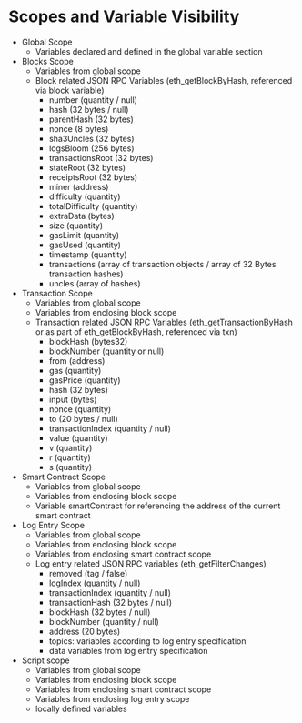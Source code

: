 # Scopes and Variable Visibility

- Global Scope
    - Variables declared and defined in the global variable section
- Blocks Scope
    - Variables from global scope
    - Block related JSON RPC Variables (eth_getBlockByHash, referenced via block variable)
        - number (quantity / null)
        - hash (32 bytes / null)
        - parentHash (32 bytes)
        - nonce (8 bytes)
        - sha3Uncles (32 bytes)
        - logsBloom (256 bytes)
        - transactionsRoot (32 bytes)
        - stateRoot (32 bytes)
        - receiptsRoot (32 bytes)
        - miner (address)
        - difficulty (quantity)
        - totalDifficulty (quantity)
        - extraData (bytes)
        - size (quantity)
        - gasLimit (quantity)
        - gasUsed  (quantity)
        - timestamp (quantity)
        - transactions (array of transaction objects / array of 32 Bytes transaction hashes)
        - uncles (array of hashes)
- Transaction Scope
    - Variables from global scope
    - Variables from enclosing block scope
    - Transaction related JSON RPC Variables (eth_getTransactionByHash or as part of eth_getBlockByHash, referenced via txn)
        - blockHash (bytes32)
        - blockNumber (quantity or null)
        - from (address)
        - gas (quantity)
        - gasPrice (quantity)
        - hash (32 bytes)
        - input (bytes)
        - nonce (quantity)
        - to (20 bytes / null)
        - transactionIndex (quantity / null)
        - value (quantity)
        - v (quantity)
        - r (quantity)
        - s (quantity)
- Smart Contract Scope
    - Variables from global scope
    - Variables from enclosing block scope
    - Variable smartContract for referencing the address of the current smart contract
- Log Entry Scope
    - Variables from global scope
    - Variables from enclosing block scope
    - Variables from enclosing smart contract scope
    - Log entry related JSON RPC variables (eth_getFilterChanges)
        - removed (tag / false)
        - logIndex (quantity / null)
        - transactionIndex (quantity / null)
        - transactionHash (32 bytes / null)
        - blockHash (32 bytes / null)
        - blockNumber (quantity / null)
        - address (20 bytes)
        - topics: variables according to log entry specification
        - data variables from log entry specification
- Script scope
    - Variables from global scope
    - Variables from enclosing block scope
    - Variables from enclosing smart contract scope
    - Variables from enclosing log entry scope
    - locally defined variables